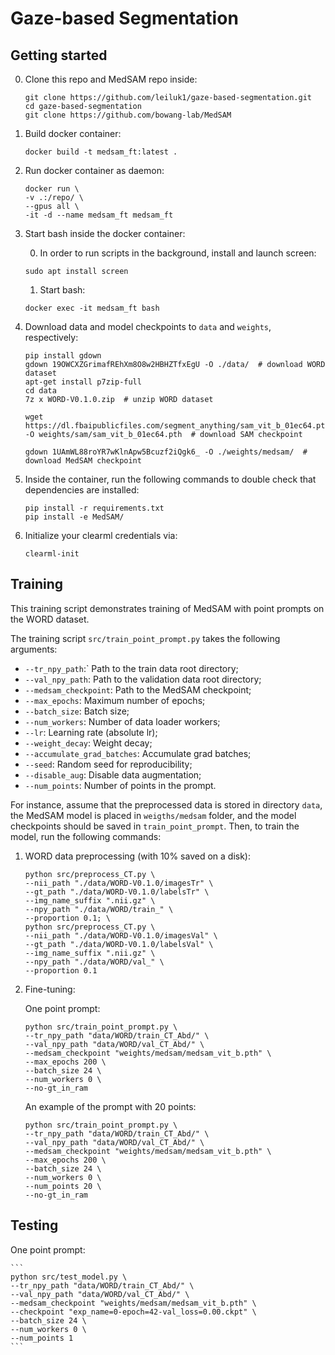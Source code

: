 # Gaze-based Segmentation

## Getting started

0. Clone this repo and MedSAM repo inside:
    ```
    git clone https://github.com/leiluk1/gaze-based-segmentation.git
    cd gaze-based-segmentation
    git clone https://github.com/bowang-lab/MedSAM
    ```

1. Build docker container:
    ```
    docker build -t medsam_ft:latest .
    ```

2. Run docker container as daemon:
    ```
    docker run \
    -v .:/repo/ \
    --gpus all \
    -it -d --name medsam_ft medsam_ft
    ```


3. Start bash inside the docker container:

    0. In order to run scripts in the background, install and launch screen:
    ```
    sudo apt install screen
    ```

    1. Start bash:

    ```
    docker exec -it medsam_ft bash
    ```

4. Download data and model checkpoints to `data` and `weights`, respectively:
    ```
    pip install gdown
    gdown 19OWCXZGrimafREhXm8O8w2HBHZTfxEgU -O ./data/  # download WORD dataset
    apt-get install p7zip-full
    cd data
    7z x WORD-V0.1.0.zip  # unzip WORD dataset
    ```

    ```
    wget https://dl.fbaipublicfiles.com/segment_anything/sam_vit_b_01ec64.pth -O weights/sam/sam_vit_b_01ec64.pth  # download SAM checkpoint
    ```

    ```
    gdown 1UAmWL88roYR7wKlnApw5Bcuzf2iQgk6_ -O ./weights/medsam/  # download MedSAM checkpoint
    ```

5. Inside the container, run the following commands to double check that dependencies are installed:
    ```
    pip install -r requirements.txt
    pip install -e MedSAM/
    ```

6. Initialize your clearml credentials via:
    ```
    clearml-init
    ```

## Training

This training script demonstrates training of MedSAM with point prompts on the WORD dataset.

The training script `src/train_point_prompt.py` takes the following arguments:
* `--tr_npy_path`:` Path to the train data root directory;
* `--val_npy_path`: Path to the validation data root directory;
* `--medsam_checkpoint`: Path to the MedSAM checkpoint;
* `--max_epochs`: Maximum number of epochs;
* `--batch_size`: Batch size;
* `--num_workers`: Number of data loader workers;
* `--lr`: Learning rate (absolute lr);
* `--weight_decay`: Weight decay;
* `--accumulate_grad_batches`: Accumulate grad batches;
* `--seed`: Random seed for reproducibility;
* `--disable_aug`: Disable data augmentation;
* `--num_points`: Number of points in the prompt.


For instance, assume that the preprocessed data is stored in directory `data`, the MedSAM model is placed in `weigths/medsam` folder, and the model checkpoints should be saved in `train_point_prompt`. Then, to train the model, run the following commands:

1. WORD data preprocessing (with 10% saved on a disk):
    ```
    python src/preprocess_CT.py \
    --nii_path "./data/WORD-V0.1.0/imagesTr" \
    --gt_path "./data/WORD-V0.1.0/labelsTr" \
    --img_name_suffix ".nii.gz" \
    --npy_path "./data/WORD/train_" \
    --proportion 0.1; \
    python src/preprocess_CT.py \
    --nii_path "./data/WORD-V0.1.0/imagesVal" \
    --gt_path "./data/WORD-V0.1.0/labelsVal" \
    --img_name_suffix ".nii.gz" \
    --npy_path "./data/WORD/val_" \
    --proportion 0.1
    ```

2. Fine-tuning:

    One point prompt:

    ```
    python src/train_point_prompt.py \
    --tr_npy_path "data/WORD/train_CT_Abd/" \
    --val_npy_path "data/WORD/val_CT_Abd/" \
    --medsam_checkpoint "weights/medsam/medsam_vit_b.pth" \
    --max_epochs 200 \
    --batch_size 24 \
    --num_workers 0 \
    --no-gt_in_ram
    ```

    An example of the prompt with 20 points:

    ```
    python src/train_point_prompt.py \
    --tr_npy_path "data/WORD/train_CT_Abd/" \
    --val_npy_path "data/WORD/val_CT_Abd/" \
    --medsam_checkpoint "weights/medsam/medsam_vit_b.pth" \
    --max_epochs 200 \
    --batch_size 24 \
    --num_workers 0 \
    --num_points 20 \
    --no-gt_in_ram
    ```


## Testing

One point prompt:

    ```
    python src/test_model.py \
    --tr_npy_path "data/WORD/train_CT_Abd/" \
    --val_npy_path "data/WORD/val_CT_Abd/" \
    --medsam_checkpoint "weights/medsam/medsam_vit_b.pth" \
    --checkpoint "exp_name=0-epoch=42-val_loss=0.00.ckpt" \
    --batch_size 24 \
    --num_workers 0 \
    --num_points 1
    ```